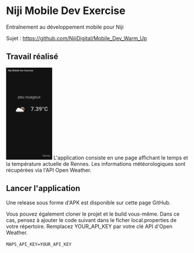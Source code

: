 # Niji Mobile Dev Exercise
Entraînement au développement mobile pour Niji

Sujet : https://github.com/NijiDigital/Mobile_Dev_Warm_Up

## Travail réalisé
<img src="https://github.com/jcochet/niji_mobile_dev_exercise/blob/main/readme/screenshot.jpg?raw=true" width="25%" height="25%"/>
L'application consiste en une page affichant le temps et la température actuelle de Rennes. Les informations météorologiques sont récupérées via l'API Open Weather.

## Lancer l'application
Une release sous forme d'APK est disponible sur cette page GitHub.

Vous pouvez également cloner le projet et le build vous-même. Dans ce cas, pensez à ajouter le code suivant dans le ficher local.properties de votre répertoire. Remplacez YOUR_API_KEY par votre clé API d'Open Weather.

```MAPS_API_KEY=YOUR_API_KEY```
